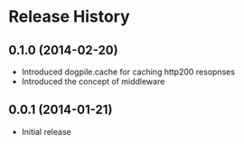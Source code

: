 # Release History

## 0.1.0 (2014-02-20)

* Introduced dogpile.cache for caching http200 resopnses
* Introduced the concept of middleware

## 0.0.1 (2014-01-21)

* Initial release
